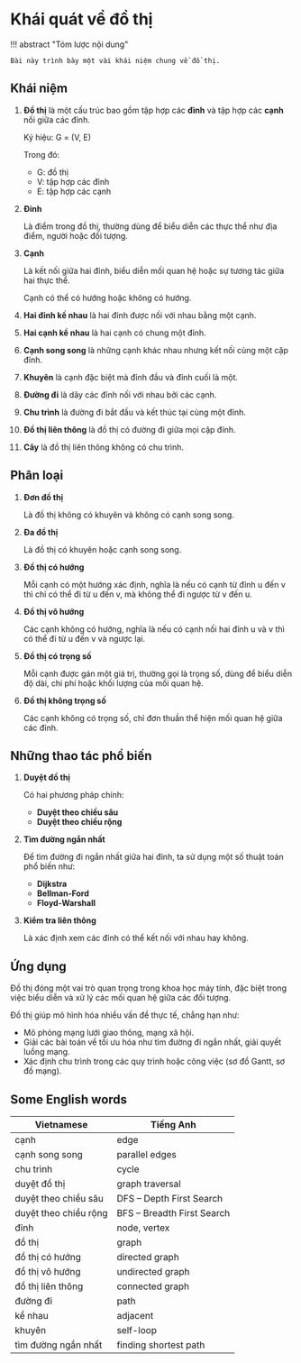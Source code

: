 # Khái quát về đồ thị

!!! abstract "Tóm lược nội dung"

    Bài này trình bày một vài khái niệm chung về đồ thị.

## Khái niệm

1. **Đồ thị** là một cấu trúc bao gồm tập hợp các **đỉnh** và tập hợp các **cạnh** nối giữa các đỉnh.

    Ký hiệu: G = (V, E)

    Trong đó:

    - G: đồ thị
    - V: tập hợp các đỉnh
    - E: tập hợp các cạnh

2. **Đỉnh**

    Là điểm trong đồ thị, thường dùng để biểu diễn các thực thể như địa điểm, người hoặc đối tượng.

3. **Cạnh**

    Là kết nối giữa hai đỉnh, biểu diễn mối quan hệ hoặc sự tương tác giữa hai thực thể.
    
    Cạnh có thể có hướng hoặc không có hướng.

4. **Hai đỉnh kề nhau** là hai đỉnh được nối với nhau bằng một cạnh.

5. **Hai cạnh kề nhau** là hai cạnh có chung một đỉnh.

6. **Cạnh song song** là những cạnh khác nhau nhưng kết nối cùng một cặp đỉnh.

7. **Khuyên** là cạnh đặc biệt mà đỉnh đầu và đỉnh cuối là một.

8. **Đường đi** là dãy các đỉnh nối với nhau bởi các cạnh.

9. **Chu trình** là đường đi bắt đầu và kết thúc tại cùng một đỉnh.

10. **Đồ thị liên thông** là đồ thị có đường đi giữa mọi cặp đỉnh.

11. **Cây** là đồ thị liên thông không có chu trình.

## Phân loại

1. **Đơn đồ thị**

    Là đồ thị không có khuyên và không có cạnh song song.

2. **Đa đồ thị**

    Là đồ thị có khuyên hoặc cạnh song song.

3. **Đồ thị có hướng**

    Mỗi cạnh có một hướng xác định, nghĩa là nếu có cạnh từ đỉnh u đến v thì chỉ có thể đi từ u đến v, mà không thể đi ngược từ v đến u.

4. **Đồ thị vô hướng**

    Các cạnh không có hướng, nghĩa là nếu có cạnh nối hai đỉnh u và v thì có thể đi từ u đến v và ngược lại.
   
5. **Đồ thị có trọng số**

    Mỗi cạnh được gán một giá trị, thường gọi là trọng số, dùng để biểu diễn độ dài, chi phí hoặc khối lượng của mối quan hệ.
   
6. **Đồ thị không trọng số**

    Các cạnh không có trọng số, chỉ đơn thuần thể hiện mối quan hệ giữa các đỉnh.

## Những thao tác phổ biến

1. **Duyệt đồ thị**

    Có hai phương pháp chính:
    
    - **Duyệt theo chiều sâu**
    - **Duyệt theo chiều rộng**

2. **Tìm đường ngắn nhất**

    Để tìm đường đi ngắn nhất giữa hai đỉnh, ta sử dụng một số thuật toán phổ biến như:
    
    - **Dijkstra**
    - **Bellman-Ford**
    - **Floyd-Warshall** 

3. **Kiểm tra liên thông**

    Là xác định xem các đỉnh có thể kết nối với nhau hay không.

## Ứng dụng

Đồ thị đóng một vai trò quan trọng trong khoa học máy tính, đặc biệt trong việc biểu diễn và xử lý các mối quan hệ giữa các đối tượng.

Đồ thị giúp mô hình hóa nhiều vấn đề thực tế, chẳng hạn như:

- Mô phỏng mạng lưới giao thông, mạng xã hội.
- Giải các bài toán về tối ưu hóa như tìm đường đi ngắn nhất, giải quyết luồng mạng.
- Xác định chu trình trong các quy trình hoặc công việc (sơ đồ Gantt, sơ đồ mạng).

## Some English words

| Vietnamese | Tiếng Anh | 
| --- | --- |
| cạnh | edge |
| cạnh song song | parallel edges |
| chu trình | cycle |
| duyệt đồ thị | graph traversal |
| duyệt theo chiều sâu | DFS – Depth First Search |
| duyệt theo chiều rộng | BFS – Breadth First Search |
| đỉnh | node, vertex |
| đồ thị | graph |
| đồ thị có hướng | directed graph |
| đồ thị vô hướng | undirected graph |
| đồ thị liên thông | connected graph |
| đường đi | path |
| kề nhau | adjacent |
| khuyên | self-loop |
| tìm đường ngắn nhất | finding shortest path |